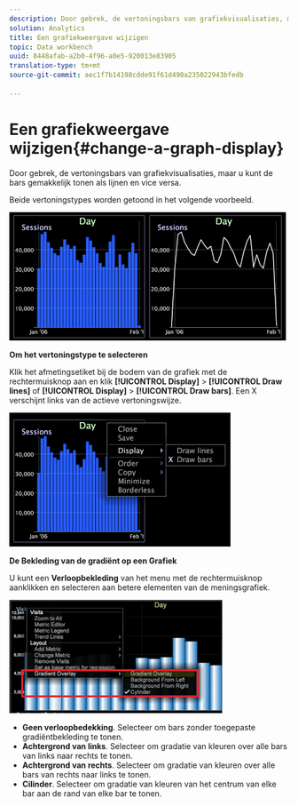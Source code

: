 ```yaml
---
description: Door gebrek, de vertoningsbars van grafiekvisualisaties, maar u kunt de bars gemakkelijk tonen als lijnen en vice versa.
solution: Analytics
title: Een grafiekweergave wijzigen
topic: Data workbench
uuid: 8448afab-a2b0-4f96-a0e5-920013e83905
translation-type: tm+mt
source-git-commit: aec1f7b14198cdde91f61d490a235022943bfedb

---
```



# Een grafiekweergave wijzigen{#change-a-graph-display}

Door gebrek, de vertoningsbars van grafiekvisualisaties, maar u kunt de bars gemakkelijk tonen als lijnen en vice versa.

Beide vertoningstypes worden getoond in het volgende voorbeeld.

![](assets/vis_Line_LinesAndBars.png)

**Om het vertoningstype te selecteren**

Klik het afmetingsetiket bij de bodem van de grafiek met de rechtermuisknop aan en klik **[!UICONTROL Display]** > **[!UICONTROL Draw lines]** of **[!UICONTROL Display]** > **[!UICONTROL Draw bars]**. Een X verschijnt links van de actieve vertoningswijze.

![](assets/mnu_Graph_Draw.png)

**De Bekleding van de gradiënt op een Grafiek**

U kunt een **Verloopbekleding** van het menu met de rechtermuisknop aanklikken en selecteren aan betere elementen van de meningsgrafiek.

![](assets/6_51_gradient_graph.png)

* **Geen verloopbedekking**. Selecteer om bars zonder toegepaste gradiëntbekleding te tonen.
* **Achtergrond van links**. Selecteer om gradatie van kleuren over alle bars van links naar rechts te tonen.
* **Achtergrond van rechts**. Selecteer om gradatie van kleuren over alle bars van rechts naar links te tonen.
* **Cilinder**. Selecteer om gradatie van kleuren van het centrum van elke bar aan de rand van elke bar te tonen.

